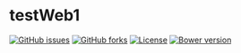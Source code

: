 # testWeb1

[![GitHub issues](https://img.shields.io/github/issues/hideiori/testWeb1.svg)](https://github.com/Adam5Wu/hideiori/testWeb1/issues)
[![GitHub forks](https://img.shields.io/github/forks/hideiori/testWeb1.svg)](https://github.com/hideiori/testWeb1/network)
[![License](https://img.shields.io/github/license/hideiori/testWeb1.svg)](./LICENSE)
[![Bower version](https://img.shields.io/bower/v/testWeb1.svg?maxAge=3600)](https://bower.io/search/)
